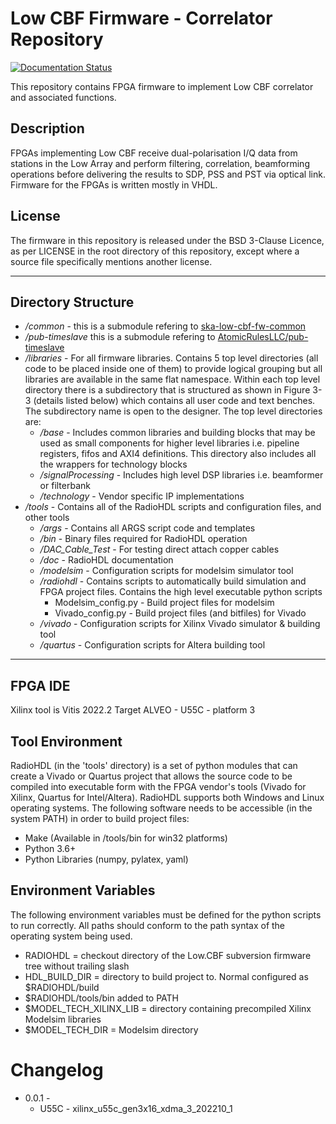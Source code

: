 # Low CBF Firmware - Correlator Repository

[![Documentation Status](https://readthedocs.org/projects/ska-telescope-ska-low-cbf-fw-corr/badge/?version=latest)](https://developer.skao.int/projects/ska-low-cbf-fw-corr/en/latest/?badge=latest)

This repository contains FPGA firmware to implement Low CBF correlator and
associated functions.

## Description

FPGAs implementing Low CBF receive dual-polarisation I/Q data from stations in
the Low Array and perform filtering, correlation, beamforming operations before
delivering the results to SDP, PSS and PST via optical link. Firmware for the
FPGAs is written mostly in VHDL.

## License

The firmware in this repository is released under the BSD 3-Clause Licence, as
per LICENSE in the root directory of this repository, except where a source file
specifically mentions another license.

---

## Directory Structure

* _/common_ - this is a submodule refering to
  [ska-low-cbf-fw-common](https://gitlab.com/ska-telescope/low-cbf/ska-low-cbf-fw-common)
* _/pub-timeslave_ this is a submodule refering to
  [AtomicRulesLLC/pub-timeslave](https://github.com/AtomicRulesLLC/pub-timeslave)
* _/libraries_ - For all firmware libraries. Contains 5 top level directories
  (all code to be placed inside one of them) to provide logical grouping but all
  libraries are available in the same flat namespace. Within each top level
  directory there is a subdirectory that is structured as shown in Figure 3-3
  (details listed below) which contains all user code and text benches. The
  subdirectory name is open to the designer. The top level directories are:
  * _/base_ - Includes common libraries and building blocks that may be used as
    small components for higher level libraries i.e. pipeline registers, fifos
    and AXI4 definitions. This directory also includes all the wrappers for
    technology blocks
  * _/signalProcessing_ - Includes high level DSP libraries i.e. beamformer or
    filterbank
  * _/technology_ - Vendor specific IP implementations
* _/tools_ - Contains all of the RadioHDL scripts and configuration files, and
  other tools
  * _/args_ - Contains all ARGS script code and templates
  * _/bin_ - Binary files required for RadioHDL operation
  * _/DAC_Cable_Test_ - For testing direct attach copper cables
  * _/doc_ - RadioHDL documentation
  * _/modelsim_ - Configuration scripts for modelsim simulator tool
  * _/radiohdl_ - Contains scripts to automatically build simulation and FPGA
    project files. Contains the high level executable python scripts
    * Modelsim_config.py - Build project files for modelsim
    * Vivado_config.py - Build project files (and bitfiles) for Vivado
  * _/vivado_ - Configuration scripts for Xilinx Vivado simulator & building
    tool
  * _/quartus_ - Configuration scripts for Altera building tool

---

## FPGA IDE

Xilinx tool is Vitis 2022.2
Target ALVEO - U55C - platform 3

## Tool Environment

RadioHDL (in the 'tools' directory) is a set of python modules that can create a
Vivado or Quartus project that allows the source code to be compiled into
executable form with the FPGA vendor's tools (Vivado for Xilinx, Quartus for
Intel/Altera). RadioHDL supports both Windows and Linux operating systems. The
following software needs to be accessible (in the system PATH) in order to build
project files:

* Make (Available in /tools/bin for win32 platforms)
* Python 3.6+
* Python Libraries (numpy, pylatex, yaml)

## Environment Variables

The following environment variables must be defined for the python scripts to
run correctly. All paths should conform to the path syntax of the operating
system being used.

* RADIOHDL = checkout directory of the Low.CBF subversion firmware tree without trailing slash
* HDL_BUILD_DIR = directory to build project to. Normal configured as $RADIOHDL/build
* $RADIOHDL/tools/bin added to PATH
* $MODEL_TECH_XILINX_LIB = directory containing precompiled Xilinx Modelsim libraries
* $MODEL_TECH_DIR = Modelsim directory

# Changelog

* 0.0.1 - 
    * U55C  - xilinx_u55c_gen3x16_xdma_3_202210_1
